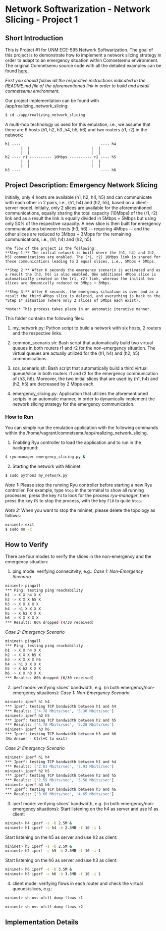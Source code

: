 # Network Softwarization - Network Slicing - Project 1 #

## Short Introduction ##
This is Project #1 for UNM ECE-595 Network Softwarization. The goal of this project is to demonstrate how to implement a network slicing strategy in order to adapt to an emergency situation within Comnetsemu environment. The original Comnetsemu source code with all the detailed examples can be found [here](https://git.comnets.net/public-repo/comnetsemu.git). 

*First you should follow all the respective instructions indicated in the README.md file of the aforementioned link in order to build and install comnetsemu environment.*

Our project implementation can be found with /app/realizing_network_slicing:
```bash
$ cd ./app/realizing_network_slicing
```

A multi-hop technology us used for this emulation, i.e., we assume that there are 6 hosts (h1, h2, h3 ,h4, h5, h6) and two routers (r1, r2) in the network:

```text
h1 ----                                    ---- h4
       |  |                            |  |      
       |  |                            |  |
h2 ---- r1 ---------- 10Mbps ---------- r2 ---- h5
       |  |                            |  |
       |  |                            |  |
h3 ----                                    ---- h6
```

## Project Description: Emergency Network Slicing ##
Initially, only 4 hosts are available (h1, h2, h4, h5) and can communicate with each other in 2 pairs, i.e., (h1, h4) and (h2, h5), based on a client-server model. Initially, only 2 slices are available for the aforementioned communications, equally sharing the total capacity (10Mbps) of the (r1, r2) link and as a result the link is equally divided in 5Mbps + 5Mbps but using only 50% of the respective capacity. A new slice is then built for emergency communications between hosts (h3, h6) -- requiring 4Mbps -- and the other slices are reduced to 3Mbps + 3Mbps for the remaining communications, i.e., (h1, h4) and (h2, h5). 

```text
The flow of the project is the following:
**Step 1:** The initial network is built where the (h1, h4) and (h2, h5) communications are enabled. The (r1, r2) 10Mbps link is shared for these communications leading to 2 equal slices, i.e., 5Mbps + 5Mbps. 

**Step 2:** After K seconds the emergency scenario is activated and as a result the (h3, h6) is also enabled. One additional 4Mbps slice is automatically created in the (r1, r2) link, whereas the initial two slices are dynamically reduced to 3Mbps + 3Mbps.

**Step 3:** After K seconds, the emergency situation is over and as a result the third 4Mbps slice is deleted, and everything is back to the *Step 1* situation (where only 2 slices of 5Mbps each exist).

*Note:* This process takes place in an automatic iterative manner. 
```

This folder contains the following files:
1. my_network.py: Python script to build a network with six hosts, 2 routers and the respective links.

2. common_scenario.sh: Bash script that automatically build two virtual queues in both routers r1 and r2 for the non-emergency situation. The virtual queues are actually utilized for the (h1, h4) and (h2, h5) communications. 

3. sos_scenario.sh: Bash script that automatically build a third virtual queue/slice in both routers r1 and r2 for the emergency communication of (h3, h6). Moreover, the two initial slices that are used by (h1, h4) and (h2, h5) are decreased by 2 Mbps each.

4. emergency_slicing.py: Application that utilizes the aforementioned scripts in an automatic manner, in order to dynamically implement the network slicing strategy for the emergency communication.

### How to Run ###
You can simply run the emulation application with the following commands within the /home/vagrant/comnetsemu/app/realizing_network_slicing.

1. Enabling Ryu controller to load the application and to run in the background:
```bash
$ ryu-manager emergency_slicing.py &
```

2. Starting the network with Mininet: 
```bash
$ sudo python3 my_network.py
```

*Note 1:* Please stop the running Ryu controller before starting a new Ryu controller. For example, type `htop` in the terminal to show all running processes, press the key `F4` to look for the process *ryu-manager*, then press the key `F9` to stop the process, with the key `F10` to quite `htop`.

*Note 2:* When you want to stop the mininet, please delete the topology as follows:
```bash
mininet> exit
$ sudo mn -c
```

## How to Verify ##
There are four modes to verify the slices in the non-emergency and the emergency situation:

1. ping mode: verifying connecitvity, e.g.:
*Case 1: Non-Emergency Scenario* 
```bash
mininet> pingall
*** Ping: testing ping reachability
h1 -> X X h4 X X 
h2 -> X X X h5 X 
h3 -> X X X X X 
h4 -> h1 X X X X
h5 -> X h2 X X X
h6 -> X X X X X
*** Results: 86% dropped (4/30 received)
```

*Case 2: Emergency Scenario* 
```bash
mininet> pingall
*** Ping: testing ping reachability
h1 -> X X h4 X X 
h2 -> X X X h5 X 
h3 -> X X X X h6 
h4 -> h1 X X X X
h5 -> X h2 X X X
h6 -> X X h3 X X
*** Results: 80% dropped (6/30 received)
```

2. iperf mode: verifying slices' bandwidth, e.g. (in both emergency/non-emergency situations):
*Case 1: Non-Emergency Scenario* 
```bash
mininet> iperf h1 h4
*** Iperf: testing TCP bandwidth between h1 and h4 
*** Results: ['4.78 Mbits/sec', '5.30 Mbits/sec']
mininet> iperf h2 h5
*** Iperf: testing TCP bandwidth between h2 and h5 
*** Results: ['4.78 Mbits/sec', '5.28 Mbits/sec']
mininet> iperf h3 h6
*** Iperf: testing TCP bandwidth between h3 and h6 
(No Answer - Ctrl+C to exit)
```


*Case 2: Emergency Scenario* 
```bash
mininet> iperf h1 h4
*** Iperf: testing TCP bandwidth between h1 and h4 
*** Results: ['2.81 Mbits/sec', '3.93 Mbits/sec']
mininet> iperf h2 h5
*** Iperf: testing TCP bandwidth between h2 and h5 
*** Results: ['2.59 Mbits/sec', '3.50 Mbits/sec']
mininet> iperf h3 h6
*** Iperf: testing TCP bandwidth between h3 and h6 
*** Results: ['3.66 Mbits/sec', '4.65 Mbits/sec']
```


3. iperf mode: verifying slices' bandwidth, e.g. (in both emergency/non-emergency situations):
Start listening on the h4 as server and use h1 as client:
```bash
mininet> h4 iperf -s -b 2.5M &
mininet> h1 iperf -c h4 -b 2.5MB -t 10 -i 1
```

Start listening on the h5 as server and use h2 as client:
```bash
mininet> h5 iperf -s -b 2.5M &
mininet> h2 iperf -c h5 -b 2.5MB -t 10 -i 1
```

Start listening on the h6 as server and use h3 as client:
```bash
mininet> h6 iperf -s -b 3.5M &
mininet> h3 iperf -c h6 -b 3.5MB -t 10 -i 1
```


4. client mode: verifying flows in each router and check the virtual queues/slices, e.g.:
```bash
mininet> sh ovs-ofctl dump-flows r1
```

```bash
mininet> sh ovs-ofctl dump-flows r2
```

## Implementation Details ##
